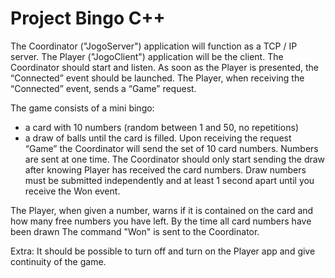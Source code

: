 # Project Bingo C++

The Coordinator ("JogoServer") application will function as a TCP / IP server.
The Player ("JogoClient") application will be the client.
The Coordinator should start and listen. As soon as the Player is presented, the “Connected” event should be launched.
The Player, when receiving the “Connected” event, sends a “Game” request.

The game consists of a mini bingo:
- a card with 10 numbers (random between 1 and 50, no repetitions)
- a draw of balls until the card is filled.
Upon receiving the request “Game” the Coordinator will send the set of 10 card numbers. Numbers are sent at one time.
The Coordinator should only start sending the draw after knowing Player has received the card numbers.
Draw numbers must be submitted independently and at least 1 second apart until you receive the Won event.

The Player, when given a number, warns if it is contained on the card and how many free numbers you have left.
By the time all card numbers have been drawn The command "Won" is sent to the Coordinator.

Extra: It should be possible to turn off and turn on the Player app and give continuity of the game.